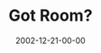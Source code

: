 ---
layout: message
category: message
series: "Got Christmas?"
title: "Got Room?"
date: 2002-12-21-00-00
message_id: 250
sc-permalink-url: "http://soundcloud.com/crdschurch/got-room"
audio: "http://s3.amazonaws.com/crossroads-media/messages/audio/Got%20Room%20Dec21.mp3"
audio-duration: "36:57"
tag: 
 - christmas
 - relationship
 - gospel
 - space
 - margin
 - tome
explicit: false
---